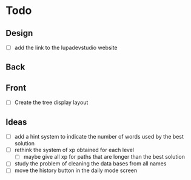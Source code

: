 # Todo

## Design

- [ ] add the link to the lupadevstudio website

## Back

## Front

- [ ] Create the tree display layout

## Ideas

- [ ] add a hint system to indicate the number of words used by the best solution
- [ ] rethink the system of xp obtained for each level
  - [ ] maybe give all xp for paths that are longer than the best solution
- [ ] study the problem of cleaning the data bases from all names
- [ ] move the history button in the daily mode screen
